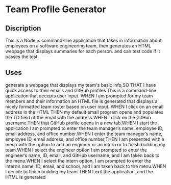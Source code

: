 #   Team Profile Generator

## Discription

  This is  a Node.js command-line application that takes in information about employees on a software engineering team, then generates an HTML webpage that displays summaries for each person. and can test code if it passes the test.


## Uses


  generate a webpage that displays my team's basic info,SO THAT I have quick access to their emails and GitHub profiles
 This is a command-line application that accepts user input. WHEN I am prompted for my team members and their information an 
 HTML file is generated that displays a nicely formatted team roster based on user input. WHEN I click on an email address in the HTML
THEN my default email program opens and populates the TO field of the email with the address.WHEN I click on the GitHub username.THEN that 
GitHub profile opens in a new tab.WHEN I start the application I am prompted to enter the team manager’s name, employee ID, email address, 
and office number.WHEN I enter the team manager’s name, employee ID, email address, and office number,THEN I am presented with a menu with 
the option to add an engineer or an intern or to finish building my team.WHEN I select the engineer option I am prompted to enter the engineer’s 
name, ID, email, and GitHub username, and I am taken back to the menu.WHEN I select the intern option, I am prompted to enter the intern’s name,
 ID, email, and school, and I am taken back to the menu.WHEN I decide to finish building my team
THEN I exit the application, and the HTML is generated

